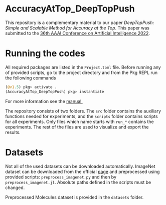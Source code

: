 # AccuracyAtTop_DeepTopPush

This repository is a complementary material to our paper *DeepTopPush: Simple and Scalable Method for Accuracy at the Top*. This paper was submitted to the [36th AAAI Conference on Artificial Intelligence 2022](https://aaai.org/Conferences/AAAI-22/).

# Running the codes

All required packages are listed in the `Project.toml` file. Before running any of provided scripts, go to the project directory and from the Pkg REPL run the following commands

```julia
(@v1.5) pkg> activate .
(AccuracyAtTop_DeepTopPush) pkg> instantiate
```

For more information see the [manual.](https://julialang.github.io/Pkg.jl/v1/environments/#Using-someone-else's-project-1)

The repository consists of two folders. The `src` folder contains the auxiliary functions needed for experiments, and the `scripts` folder contains scripts for all experiments. Only files which name starts with `run_*` contains the experiments. The rest of the files are used to visualize and export the results.

# Datasets

Not all of the used datasets can be downloaded automatically. ImageNet dataset can be downloaded from the official [page](https://www.image-net.org/) and preprocessed using provided scripts: `preprocess_imagenet.py` and then by `preprocess_imagenet.jl`. Absolute paths defined in the scripts must be changed.

Preprocessed Molecules dataset is provided in the `datasets` folder. 
